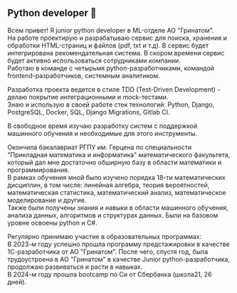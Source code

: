 ## Python developer 👋
Всем привет! Я junior python developer в ML-отделе АО "Гринатом". \
На работе проектирую и разрабатываю сервис для поиска, хранения и обработки HTML-страниц и файлов (pdf, txt и т.д). В сервис будет интегрирована рекомендательная система. В скором времени сервис будет активно использоваться сотрудниками компании. \
Работаю в команде с четырьмя python-разработчиками, командой frontend-разработчиков, системным аналитиком.

Разработка проекта ведется в стиле TDD (Test-Driven Development) - делаю покрытие интеграционными и mock-тестами. \
Знаю и использую в своей работе стек технологий: Python, Django, PostgreSQL, Docker, SQL, Django Migrations, Gitlab CI.


В свободное время изучаю разработку систем с поддержкой машинного обучения и необходимые для этого инструменты.

Окончила бакалавриат РГПУ им. Герцена по специальности "Прикладная математика и информатика" математического факультета, который дал мне достаточно обширную базу в области математики и программирования.\
В рамках обучения мной было изучено порядка 18-ти математических дисциплин, в том числе: линейная алгебра, теория вероятностей, математическая статистика, математический анализ, математическое моделирование и другие. \
Также были получены знания и навыки в области машинного обучения, анализа данных, алгоритмов и структурах данных. Были на базовом уровне освоены python и C#.

Регулярно принимаю участие в образовательных программах:\
В 2023-м году успешно прошла программу предстажировки в качестве 1С-разработчика от АО "Гринатом". После чего, спустя год, была трудоустроена в АО "Гринатом" в качестве Junior python-разработчика, продолжаю развиваться и расти в навыках.\
В 2024-м году прошла bootcamp по Си от Сбербанка (школа21, 26 дней).

